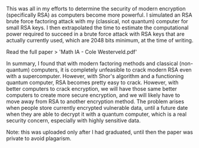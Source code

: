 This was all in my efforts to determine the security of modern encryption (specifically RSA) as computers become more powerful. 
I simulated an RSA brute force factoring attack with my (classical, not quantum) computer for small RSA keys. I then extrapolated the time to estimate the computational power required to succeed in a brute force attack with RSA keys that are actually currently used, which are 2048 bits minimum, at the time of writing. 

Read the full paper > 'Math IA - Cole Westerveld.pdf'

In summary, I found that with modern factoring methods and classical (non-quantum) computers, it is completely unfeasible to crack modern RSA even with a supercomputer. However, with Shor's algorithm and a functioning quantum computer, RSA becomes pretty easy to crack. 
However, with better computers to crack encryption, we will have those same better computers to create more secure encryption, and we will likely have to move away from RSA to another encryption method. The problem arises when people store currently encrypted vulnerable data, until a future date when they are able to decrypt it with a quantum computer, which is a real security concern, especially with highly sensitive data.

Note: this was uploaded only after I had graduated, until then the paper was private to avoid plagarism.
